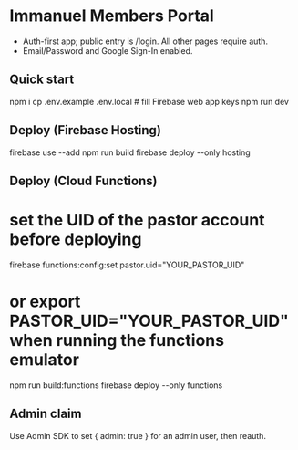 # Immanuel Members Portal
- Auth-first app; public entry is /login. All other pages require auth.
- Email/Password and Google Sign-In enabled.

## Quick start
npm i
cp .env.example .env.local   # fill Firebase web app keys
npm run dev

## Deploy (Firebase Hosting)
firebase use --add
npm run build
firebase deploy --only hosting

## Deploy (Cloud Functions)
# set the UID of the pastor account before deploying
firebase functions:config:set pastor.uid="YOUR_PASTOR_UID"
# or export PASTOR_UID="YOUR_PASTOR_UID" when running the functions emulator
npm run build:functions
firebase deploy --only functions

## Admin claim
Use Admin SDK to set { admin: true } for an admin user, then reauth.
